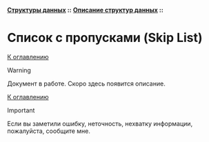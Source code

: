 **[Структуры данных](../../README.md#data-structures) ::** 
**[Описание структур данных](../../README.md#data-structures-descriptions) ::**
# Список с пропусками (Skip List)

<!--

-->

[К оглавлению](../../README.md#data-structures-descriptions)

> [!WARNING]
> Документ в работе. Скоро здесь появится описание.

[К оглавлению](../../README.md#data-structures-descriptions)

> [!IMPORTANT]
> Если вы заметили ошибку, неточность, нехватку информации, пожалуйста, сообщите мне.
